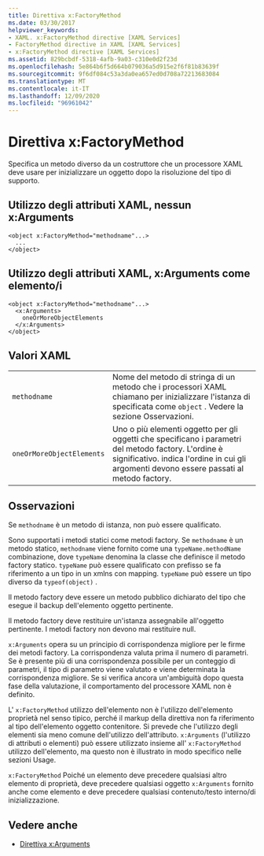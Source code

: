```yaml
---
title: Direttiva x:FactoryMethod
ms.date: 03/30/2017
helpviewer_keywords:
- XAML. x:FactoryMethod directive [XAML Services]
- FactoryMethod directive in XAML [XAML Services]
- x:FactoryMethod directive [XAML Services]
ms.assetid: 829bcbdf-5318-4afb-9a03-c310e0d2f23d
ms.openlocfilehash: 5e864b6f5d664b079036a5d915e2f6f81b83639f
ms.sourcegitcommit: 9f6df084c53a3da0ea657ed0d708a72213683084
ms.translationtype: MT
ms.contentlocale: it-IT
ms.lasthandoff: 12/09/2020
ms.locfileid: "96961042"
---
```

# <a name="xfactorymethod-directive"></a>Direttiva x:FactoryMethod
Specifica un metodo diverso da un costruttore che un processore XAML deve usare per inizializzare un oggetto dopo la risoluzione del tipo di supporto.  
  
## <a name="xaml-attribute-usage-no-xarguments"></a>Utilizzo degli attributi XAML, nessun x:Arguments  
  
```xaml  
<object x:FactoryMethod="methodname"...>  
  ...  
</object>  
```  
  
## <a name="xaml-attribute-usage-xarguments-as-elements"></a>Utilizzo degli attributi XAML, x:Arguments come elemento/i  
  
```xaml  
<object x:FactoryMethod="methodname"...>  
  <x:Arguments>  
    oneOrMoreObjectElements  
  </x:Arguments>  
</object>  
```  
  
## <a name="xaml-values"></a>Valori XAML  
  
|||  
|-|-|  
|`methodname`|Nome del metodo di stringa di un metodo che i processori XAML chiamano per inizializzare l'istanza di specificata come `object` . Vedere la sezione Osservazioni.|  
|`oneOrMoreObjectElements`|Uno o più elementi oggetto per gli oggetti che specificano i parametri del metodo factory. L'ordine è significativo. indica l'ordine in cui gli argomenti devono essere passati al metodo factory.|  
  
## <a name="remarks"></a>Osservazioni  
 Se `methodname` è un metodo di istanza, non può essere qualificato.  
  
 Sono supportati i metodi statici come metodi factory. Se `methodname` è un metodo statico, `methodname` viene fornito come una `typeName.methodName` combinazione, dove `typeName` denomina la classe che definisce il metodo factory statico. `typeName` può essere qualificato con prefisso se fa riferimento a un tipo in un xmlns con mapping. `typeName` può essere un tipo diverso da `typeof(object)` .  
  
 Il metodo factory deve essere un metodo pubblico dichiarato del tipo che esegue il backup dell'elemento oggetto pertinente.  
  
 Il metodo factory deve restituire un'istanza assegnabile all'oggetto pertinente. I metodi factory non devono mai restituire null.  
  
 `x:Arguments` opera su un principio di corrispondenza migliore per le firme dei metodi factory. La corrispondenza valuta prima il numero di parametri. Se è presente più di una corrispondenza possibile per un conteggio di parametri, il tipo di parametro viene valutato e viene determinata la corrispondenza migliore. Se si verifica ancora un'ambiguità dopo questa fase della valutazione, il comportamento del processore XAML non è definito.  
  
 L' `x:FactoryMethod` utilizzo dell'elemento non è l'utilizzo dell'elemento proprietà nel senso tipico, perché il markup della direttiva non fa riferimento al tipo dell'elemento oggetto contenitore. Si prevede che l'utilizzo degli elementi sia meno comune dell'utilizzo dell'attributo. `x:Arguments` (l'utilizzo di attributi o elementi) può essere utilizzato insieme all' `x:FactoryMethod` utilizzo dell'elemento, ma questo non è illustrato in modo specifico nelle sezioni Usage.  
  
 `x:FactoryMethod` Poiché un elemento deve precedere qualsiasi altro elemento di proprietà, deve precedere qualsiasi oggetto `x:Arguments` fornito anche come elemento e deve precedere qualsiasi contenuto/testo interno/di inizializzazione.  
  
## <a name="see-also"></a>Vedere anche

- [Direttiva x:Arguments](xarguments-directive.md)
